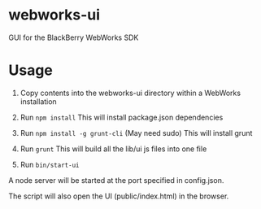 webworks-ui
===========

GUI for the BlackBerry WebWorks SDK

Usage
=====

1) Copy contents into the webworks-ui directory within a WebWorks installation

2) Run `npm install` This will install package.json dependencies

3) Run `npm install -g grunt-cli` (May need sudo) This will install grunt

4) Run `grunt` This will build all the lib/ui js files into one file

5) Run `bin/start-ui`

A node server will be started at the port specified in config.json.

The script will also open the UI (public/index.html) in the browser.


